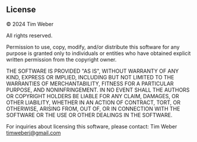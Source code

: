 ## License
© 2024 Tim Weber

All rights reserved.

Permission to use, copy, modify, and/or distribute this software for any purpose is granted only to individuals or entities who have obtained explicit written permission from the copyright owner.

THE SOFTWARE IS PROVIDED "AS IS", WITHOUT WARRANTY OF ANY KIND, EXPRESS OR IMPLIED, INCLUDING BUT NOT LIMITED TO THE WARRANTIES OF MERCHANTABILITY, FITNESS FOR A PARTICULAR PURPOSE, AND NONINFRINGEMENT. IN NO EVENT SHALL THE AUTHORS OR COPYRIGHT HOLDERS BE LIABLE FOR ANY CLAIM, DAMAGES, OR OTHER LIABILITY, WHETHER IN AN ACTION OF CONTRACT, TORT, OR OTHERWISE, ARISING FROM, OUT OF, OR IN CONNECTION WITH THE SOFTWARE OR THE USE OR OTHER DEALINGS IN THE SOFTWARE.

For inquiries about licensing this software, please contact:
Tim Weber
timweberj@gmail.com
